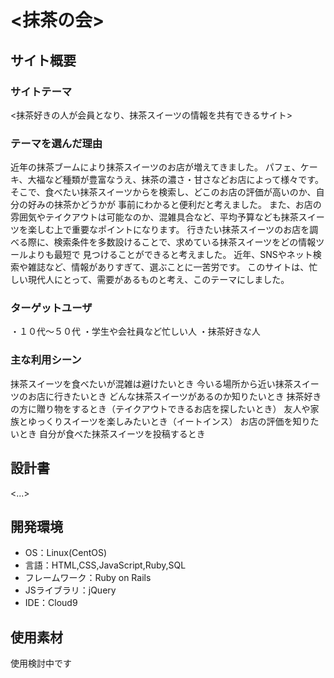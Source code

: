 # <抹茶の会>


## サイト概要
### サイトテーマ
<抹茶好きの人が会員となり、抹茶スイーツの情報を共有できるサイト>

### テーマを選んだ理由
近年の抹茶ブームにより抹茶スイーツのお店が増えてきました。
パフェ、ケーキ、大福など種類が豊富なうえ、抹茶の濃さ・甘さなどお店によって様々です。
そこで、食べたい抹茶スイーツからを検索し、どこのお店の評価が高いのか、自分の好みの抹茶かどうかが
事前にわかると便利だと考えました。
また、お店の雰囲気やテイクアウトは可能なのか、混雑具合など、平均予算なども抹茶スイーツを楽しむ上で重要なポイントになります。
行きたい抹茶スイーツのお店を調べる際に、検索条件を多数設けることで、求めている抹茶スイーツをどの情報ツールよりも最短で
見つけることができると考えました。
近年、SNSやネット検索や雑誌など、情報がありすぎて、選ぶことに一苦労です。
このサイトは、忙しい現代人にとって、需要があるものと考え、このテーマにしました。

### ターゲットユーザ
・１０代～５０代
・学生や会社員など忙しい人
・抹茶好きな人




### 主な利用シーン
抹茶スイーツを食べたいが混雑は避けたいとき
今いる場所から近い抹茶スイーツのお店に行きたいとき
どんな抹茶スイーツがあるのか知りたいとき
抹茶好きの方に贈り物をするとき（テイクアウトできるお店を探したいとき）
友人や家族とゆっくりスイーツを楽しみたいとき（イートインス）
お店の評価を知りたいとき
自分が食べた抹茶スイーツを投稿するとき

## 設計書
<...>

## 開発環境
- OS：Linux(CentOS)
- 言語：HTML,CSS,JavaScript,Ruby,SQL
- フレームワーク：Ruby on Rails
- JSライブラリ：jQuery
- IDE：Cloud9

## 使用素材
使用検討中です